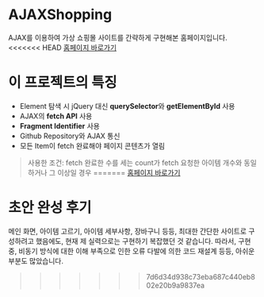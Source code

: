 # AJAXShopping
AJAX를 이용하여 가상 쇼핑몰 사이트를 간략하게 구현해본 홈페이지입니다.
<<<<<<< HEAD
[홈페이지 바로가기](https://kuman514.github.io/AJAXShopping)

# 이 프로젝트의 특징
- Element 탐색 시 jQuery 대신 **querySelector**와 **getElementById** 사용
- AJAX의 **fetch API** 사용
- **Fragment Identifier** 사용
- Github Repository와 AJAX 통신
- 모든 Item이 fetch 완료해야 페이지 콘텐츠가 열림
> 사용한 조건: fetch 완료한 수를 세는 count가 fetch 요청한 아이템 개수와 동일하거나 그 이상일 경우
=======
[홈페이지 바로가기](https://kuman514.github.io/AJAXShopping/)
# 초안 완성 후기
메인 화면, 아이템 고르기, 아이템 세부사항, 장바구니 등등, 최대한 간단한 사이트로 구성하려고 했음에도, 현재 제 실력으로는 구현하기 복잡했던 것 같습니다.
따라서, 구현 중, 비동기 방식에 대한 이해 부족으로 인한 오류 다발에 의한 코드 재설계 등등, 아쉬운 부분도 많았습니다.
>>>>>>> 7d6d34d938c73eba687c440eb802e20b9a9837ea
